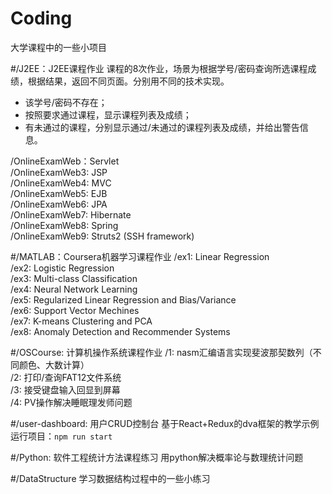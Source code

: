 Coding
===
大学课程中的一些小项目

#/J2EE：J2EE课程作业
课程的8次作业，场景为根据学号/密码查询所选课程成绩，根据结果，返回不同页面。分别用不同的技术实现。
* 该学号/密码不存在；
* 按照要求通过课程，显示课程列表及成绩；
* 有未通过的课程，分别显示通过/未通过的课程列表及成绩，并给出警告信息。<br/>

/OnlineExamWeb：Servlet<br/>
/OnlineExamWeb3: JSP<br/>
/OnlineExamWeb4: MVC<br/>
/OnlineExamWeb5: EJB<br/>
/OnlineExamWeb6: JPA<br/>
/OnlineExamWeb7: Hibernate<br/>
/OnlineExamWeb8: Spring<br/>
/OnlineExamWeb9: Struts2 (SSH framework)</br>

#/MATLAB：Coursera机器学习课程作业
/ex1: Linear Regression<br>
/ex2: Logistic Regression<br>
/ex3: Multi-class Classification<br>
/ex4: Neural Network Learning<br>
/ex5: Regularized Linear Regression and Bias/Variance<br>
/ex6: Support Vector Mechines<br>
/ex7: K-means Clustering and PCA<br>
/ex8: Anomaly Detection and Recommender Systems<br>

#/OSCourse: 计算机操作系统课程作业
/1: nasm汇编语言实现斐波那契数列（不同颜色、大数计算）<br>
/2: 打印/查询FAT12文件系统<br>
/3: 接受键盘输入回显到屏幕<br>
/4: PV操作解决睡眠理发师问题<br>

#/user-dashboard: 用户CRUD控制台
基于React+Redux的dva框架的教学示例<br>
运行项目：`npm run start`<br>

#/Python: 软件工程统计方法课程练习
用python解决概率论与数理统计问题

#/DataStructure
学习数据结构过程中的一些小练习
